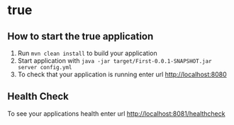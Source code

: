 # true

How to start the true application
---

1. Run `mvn clean install` to build your application
1. Start application with `java -jar target/First-0.0.1-SNAPSHOT.jar server config.yml`
1. To check that your application is running enter url [http://localhost:8080](http://localhost:8080)

Health Check
---

To see your applications health enter url [http://localhost:8081/healthcheck](http://localhost:8081/healthcheck)
